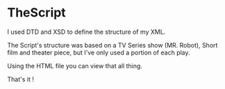 # TheScript

I used DTD and XSD to define the structure of my XML.

The Script's structure was based on a TV Series show (MR. Robot), Short film and theater piece, but I've only used a portion of each play.

Using the HTML file you can view that all thing.

That's it !  

